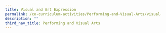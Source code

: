 ```yaml
---
title: Visual and Art Expression
permalink: /co-curriculum-activities/Performing-and-Visual-Arts/visual-and-art-expression
description: ""
third_nav_title: Performing and Visual Arts
---
```

